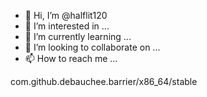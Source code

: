 - 👋 Hi, I’m @halflit120
- 👀 I’m interested in ...
- 🌱 I’m currently learning ...
- 💞️ I’m looking to collaborate on ...
- 📫 How to reach me ...

<!---
halflit120/halflit120 is a ✨ special ✨ repository because its `README.md` (this file) appears on your GitHub profile.
You can click the Preview link to take a look at your changes.
--->com.github.debauchee.barrier/x86_64/stable

